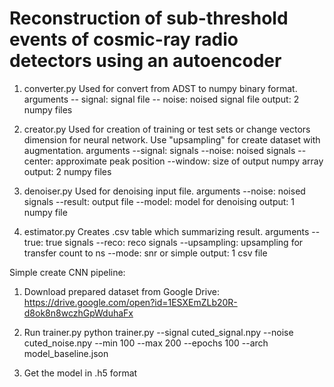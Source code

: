 # Reconstruction of sub-threshold events of cosmic-ray radio detectors using an autoencoder

1. converter.py
Used for convert from ADST to numpy binary format.
arguments
-- signal: signal file
-- noise: noised signal file
output: 2 numpy files


2. creator.py
Used for creation of training or test sets or change vectors dimension for neural network.
Use "upsampling" for create dataset with augmentation.
arguments
--signal: signals
--noise: noised signals
--center: approximate peak position
--window: size of output numpy array
output: 2 numpy files

4. denoiser.py
Used for denoising input file.
arguments
--noise: noised signals
--result: output file
--model: model for denoising
output: 1 numpy file

5. estimator.py
Creates .csv table which summarizing result.
arguments
--true: true signals
--reco: reco signals
--upsampling: upsampling for transfer count to ns
--mode: snr or simple
output: 1 csv file

Simple create CNN pipeline:
1. Download prepared dataset from Google Drive:
https://drive.google.com/open?id=1ESXEmZLb20R-d8ok8n8wczhGpWduhaFx

2. Run trainer.py
python trainer.py --signal cuted_signal.npy --noise cuted_noise.npy --min 100 --max 200 --epochs 100 --arch model_baseline.json
3. Get the model in .h5 format 
